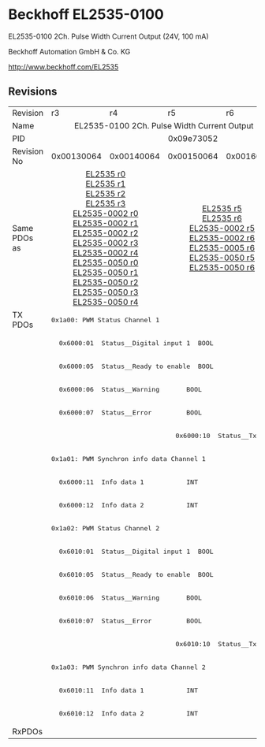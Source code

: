 # Beckhoff EL2535-0100

EL2535-0100 2Ch. Pulse Width Current Output (24V, 100 mA)

Beckhoff Automation GmbH & Co. KG

http://www.beckhoff.com/EL2535

## Revisions
<table>
<tr >
<td>Revision</td>
<td>r3</td>
<td>r4</td>
<td>r5</td>
<td>r6</td>
<td>r7</td>
</tr>
<tr >
<td>Name</td>
<td colspan=5 align="center">EL2535-0100 2Ch. Pulse Width Current Output (24V, 100 mA)</td>
</tr>
<tr >
<td>PID</td>
<td colspan=5 align="center">0x09e73052</td>
</tr>
<tr >
<td>Revision No</td>
<td>0x00130064</td>
<td>0x00140064</td>
<td>0x00150064</td>
<td>0x00160064</td>
<td>0x00170064</td>
</tr>
<tr >
<td>Same PDOs as</td>
<td colspan=2 align="center"><a href="EL2535">EL2535 r0</a><br/><a href="EL2535">EL2535 r1</a><br/><a href="EL2535">EL2535 r2</a><br/><a href="EL2535">EL2535 r3</a><br/><a href="EL2535-0002">EL2535-0002 r0</a><br/><a href="EL2535-0002">EL2535-0002 r1</a><br/><a href="EL2535-0002">EL2535-0002 r2</a><br/><a href="EL2535-0002">EL2535-0002 r3</a><br/><a href="EL2535-0002">EL2535-0002 r4</a><br/><a href="EL2535-0050">EL2535-0050 r0</a><br/><a href="EL2535-0050">EL2535-0050 r1</a><br/><a href="EL2535-0050">EL2535-0050 r2</a><br/><a href="EL2535-0050">EL2535-0050 r3</a><br/><a href="EL2535-0050">EL2535-0050 r4</a></td>
<td colspan=2 align="center"><a href="EL2535">EL2535 r5</a><br/><a href="EL2535">EL2535 r6</a><br/><a href="EL2535-0002">EL2535-0002 r5</a><br/><a href="EL2535-0002">EL2535-0002 r6</a><br/><a href="EL2535-0005">EL2535-0005 r6</a><br/><a href="EL2535-0050">EL2535-0050 r5</a><br/><a href="EL2535-0050">EL2535-0050 r6</a></td>
<td><a href="EL2535">EL2535 r7</a><br/><a href="EL2535-0002">EL2535-0002 r7</a><br/><a href="EL2535-0005">EL2535-0005 r7</a><br/><a href="EL2535-0050">EL2535-0050 r7</a></td>
</tr>
<tr class="txpdo pdosection">
<td rowspan=18 valign=top>TX PDOs</td>
<td colspan=5 align="left"><pre>0x1a00: PWM Status Channel 1</pre></td>
<td></td>
</tr>
<tr class="txpdo">
<td colspan=5 align="left"><pre>  0x6000:01  Status__Digital input 1  BOOL</pre></td>
</tr>
<tr class="txpdo">
<td colspan=5 align="left"><pre>  0x6000:05  Status__Ready to enable  BOOL</pre></td>
</tr>
<tr class="txpdo">
<td colspan=5 align="left"><pre>  0x6000:06  Status__Warning       BOOL</pre></td>
</tr>
<tr class="txpdo">
<td colspan=5 align="left"><pre>  0x6000:07  Status__Error         BOOL</pre></td>
</tr>
<tr class="txpdo">
<td colspan=2 align="left"></td>
<td colspan=3 align="left"><pre>  0x6000:10  Status__TxPDO Toggle  BOOL</pre></td>
</tr>
<tr class="txpdo pdosection">
<td colspan=5 align="left"><pre>0x1a01: PWM Synchron info data Channel 1</pre></td>
</tr>
<tr class="txpdo">
<td colspan=5 align="left"><pre>  0x6000:11  Info data 1           INT</pre></td>
</tr>
<tr class="txpdo">
<td colspan=5 align="left"><pre>  0x6000:12  Info data 2           INT</pre></td>
</tr>
<tr class="txpdo pdosection">
<td colspan=5 align="left"><pre>0x1a02: PWM Status Channel 2</pre></td>
</tr>
<tr class="txpdo">
<td colspan=5 align="left"><pre>  0x6010:01  Status__Digital input 1  BOOL</pre></td>
</tr>
<tr class="txpdo">
<td colspan=5 align="left"><pre>  0x6010:05  Status__Ready to enable  BOOL</pre></td>
</tr>
<tr class="txpdo">
<td colspan=5 align="left"><pre>  0x6010:06  Status__Warning       BOOL</pre></td>
</tr>
<tr class="txpdo">
<td colspan=5 align="left"><pre>  0x6010:07  Status__Error         BOOL</pre></td>
</tr>
<tr class="txpdo">
<td colspan=2 align="left"></td>
<td colspan=3 align="left"><pre>  0x6010:10  Status__TxPDO Toggle  BOOL</pre></td>
</tr>
<tr class="txpdo pdosection">
<td colspan=5 align="left"><pre>0x1a03: PWM Synchron info data Channel 2</pre></td>
</tr>
<tr class="txpdo">
<td colspan=5 align="left"><pre>  0x6010:11  Info data 1           INT</pre></td>
</tr>
<tr class="txpdo">
<td colspan=5 align="left"><pre>  0x6010:12  Info data 2           INT</pre></td>
</tr>
<tr >
<td>RxPDOs</td>
<td colspan=5 align="left"></td>
</tr>
</table>
